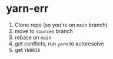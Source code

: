 # yarn-err

1. Clone repo (so you're on `main` branch)
1. move to `sources` branch
1. rebase on `main`
1. get conflicts, run `yarn` to autoresolve
1. get `YN0018`
